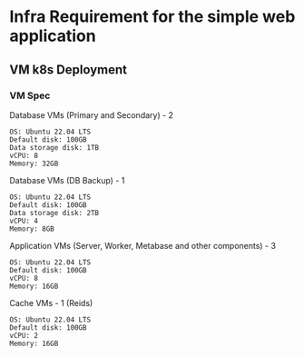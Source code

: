 # Infra Requirement for the simple web application

## VM k8s Deployment

### VM Spec
Database VMs (Primary and Secondary) - 2
```
OS: Ubuntu 22.04 LTS
Default disk: 100GB
Data storage disk: 1TB
vCPU: 8
Memory: 32GB
```

Database VMs (DB Backup) - 1
```
OS: Ubuntu 22.04 LTS
Default disk: 100GB
Data storage disk: 2TB
vCPU: 4
Memory: 8GB
```

Application VMs (Server, Worker, Metabase and other components) - 3
```
OS: Ubuntu 22.04 LTS
Default disk: 100GB
vCPU: 8
Memory: 16GB
```

Cache VMs - 1 (Reids)
```
OS: Ubuntu 22.04 LTS
Default disk: 100GB
vCPU: 2
Memory: 16GB
```
